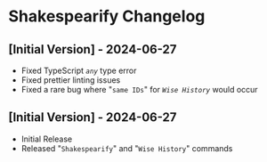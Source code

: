 # Shakespearify Changelog

## [Initial Version] - 2024-06-27

- Fixed TypeScript *`any`* type error
- Fixed prettier linting issues
- Fixed a rare bug where "`same IDs`" for *`Wise History`* would occur

## [Initial Version] - 2024-06-27

- Initial Release
- Released "`Shakespearify`" and "`Wise History`" commands